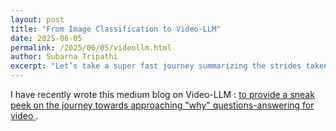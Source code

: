 ```yaml
---
layout: post
title: "From Image Classification to Video-LLM"
date: 2025-06-05
permalink: /2025/06/05/videollm.html
author: Subarna Tripathi
excerpt: "Let’s take a super fast journey summarizing the strides taken in an era (2012 to 2025 period) from simple image classification to recent video-LLMs to understand how to proceed with “why” questions in video understanding."  
---
```


I have recently wrote this medium blog on Video-LLM : <a href="https://medium.com/@subarna.tripathi/a-journey-towards-approaching-why-question-answering-for-video-3248f41ecac6)"> to provide a sneak peek on the journey towards approaching "why" questions-answering for video </a>.

